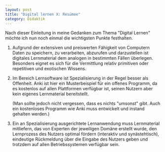 ```yaml
---
layout: post
title: "Digital lernen X: Resümee"
category: Didaktik
---
```

Nach dieser Einleitung in meine Gedanken zum Thema "Digital Lernen" möchte ich nun noch einmal die wichtigsten Punkte festhalten.

1. Aufgrund der extensiven und preiswerten Fähigkeit von Computern Daten zu speichern, zu verarbeiten, abzurufen und darzustellen ist digitales Lernmaterial dem analogen in bestimmten Fällen überlegen. Besonders eignet es sich für die Vermittlung relativ primitiven oder repetitiven und exotischen Wissens.

2. Im Bereich Lernsoftware ist Spezialisierung in der Regel besser als Offenheit. Anki ist hier ein Musterbeispiel für ein offenes Programm, da es kostenlos auf allen Plattformen verfügbar ist, seinen Nutzern aber kein eigenes Lernmaterial bereitstellt.

    (Man sollte jedoch nicht vergessen, dass es nichts "umsonst" gibt. Auch ein kostenloses Programm wie Anki muss entwickelt und instand gehalten werden.)

3. Ein an Spezialisierung ausgerichtete Lernanwendung muss Lernmaterial mitliefern, das von Experten der jeweiligen Domäne erstellt wurde, den Lernprozess des Nutzers optimal fördern (interaktiv und synästehtisch), eindeutige Rückmeldung über die Eingabe des Nutzers geben und trotzdem auf allen Betriebssystemen verfügbar sein.
